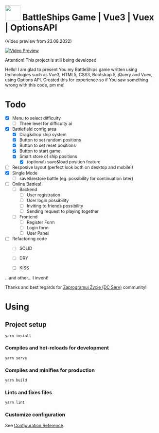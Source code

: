 # <img src="https://raw.githubusercontent.com/FortAwesome/Font-Awesome/6.x/svgs/solid/ship.svg" width="50" height="50"> BattleShips Game | Vue3 | Vuex | OptionsAPI


(Video preview from 23.08.2022)

[![Video Preview](https://img.youtube.com/vi/8nA4GZM-BUo/0.jpg)](https://www.youtube.com/watch?v=8nA4GZM-BUo)




Attention! This project is still being developed.

Hello! I am glad to present You my BattleShips game written using technologies such as Vue3, HTML5, CSS3, Bootstrap 5, jQuery and Vuex, using Options API. Created this for experience so if You saw something wrong with this code, pm me!

# Todo
- [x] Menu to select difficulty
  - [ ] Three level for difficulty ai
- [x] Battlefield config area
  - [x] Drag&drop ship system
  - [x] Button to set random positions
  - [x] Button to set reset positions
  - [x] Button to start game
  - [x] Smart store of ship positions
    - [x] (optional) save&load position feature
- [ ] Resposive layout (perfect look both on desktop and mobile!)
- [x] Single Mode
  - [ ] save&restore battle (eg. possibility for continuation later)
- [ ] Online Battles!
  - [ ] Backend
    - [ ] User registration
    - [ ] User login possibility
    - [ ] Inviting to friends possibility
    - [ ] Sending request to playing together
  - [ ] Frontend
    - [ ] Register Form
    - [ ] Login form
    - [ ] User Panel
- [ ] Refactoring code
  - [ ] SOLID
  - [ ] DRY
  - [ ] KISS


...and other... I invent!

Thanks and best regards for [Zaprogramuj Życie (DC Serv)](https://discord.gg/ejHpMwxnnJ) community!


# Using

## Project setup
```
yarn install
```

### Compiles and hot-reloads for development
```
yarn serve
```

### Compiles and minifies for production
```
yarn build
```

### Lints and fixes files
```
yarn lint
```

### Customize configuration
See [Configuration Reference](https://cli.vuejs.org/config/).

